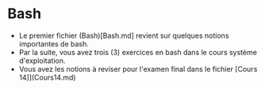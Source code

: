 # Bash

- Le premier fichier (Bash)[Bash.md] revient sur quelques notions importantes de bash.
- Par la suite, vous avez trois (3) exercices en bash dans le cours système d'exploitation.
- Vous avez les notions à reviser pour l'examen final dans le fichier [Cours 14]](Cours14.md)
